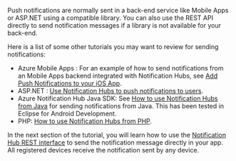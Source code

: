 

Push notifications are normally sent in a back-end service like Mobile Apps or ASP.NET using a compatible library. You can also use the REST API directly to send notification messages if a library is not available for your back-end. 

Here is a list of some other tutorials you may want to review for sending notifications:

- Azure Mobile Apps : For an example of how to send notifications from an Mobile Apps backend integrated with Notification Hubs, see [Add Push Notifications to your iOS App](../articles/app-service-mobile/app-service-mobile-ios-get-started-push.md).  
- ASP.NET : [Use Notification Hubs to push notifications to users](../articles/notification-hubs/notification-hubs-aspnet-backend-ios-apple-apns-notification.md).
- Azure Notification Hub Java SDK: See [How to use Notification Hubs from Java](../articles/notification-hubs/notification-hubs-java-push-notification-tutorial.md) for sending notifications from Java. This has been tested in Eclipse for Android Development.
- PHP: [How to use Notification Hubs from PHP](../articles/notification-hubs/notification-hubs-php-push-notification-tutorial.md).


In the next section of the tutorial, you will learn how to use the [Notification Hub REST interface](http://msdn.microsoft.com/library/windowsazure/dn223264.aspx) to send the notification message directly in your app. All registered devices receive the notification sent by any device.  


